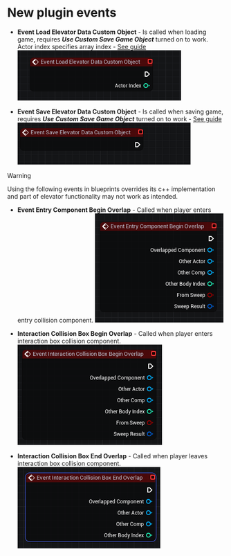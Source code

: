 # New plugin events

- **Event Load Elevator Data Custom Object** - Is called when loading game, requires ***Use Custom Save Game Object*** turned on to work. Actor index specifies array index - [See guide](/guides/custom-save-game-object.md)<br>
![LEDCO](/img/UnrealEditor_2Yl27n6nyy.png)

- **Event Save Elevator Data Custom Object** - Is called when saving game, requires ***Use Custom Save Game Object*** turned on to work - [See guide](/guides/custom-save-game-object.md)<br>
![SEDCO](/img/UnrealEditor_vBBPLaP7Sp.png)

>[!Warning]
>Using the following events in blueprints overrides its c++ implementation and part of elevator functionality may not work as intended.

- **Event Entry Component Begin Overlap** - Called when player enters entry collision component.
![ECBO](/img/UnrealEditor_NUpixiVA3h.png)

- **Interaction Collision Box Begin Overlap** - Called when player enters interaction box collision component.<br>
![ICBBO](/img/UnrealEditor_ZDI1CkKPXX.png)

- **Interaction Collision Box End Overlap** - Called when player leaves interaction box collision component.<br>
![ICBEO](/img/UnrealEditor_CYbY6ahbIE.png)




